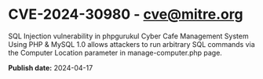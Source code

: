 # CVE-2024-30980 - cve@mitre.org

SQL Injection vulnerability in phpgurukul Cyber Cafe Management System Using PHP & MySQL 1.0 allows attackers to run arbitrary SQL commands via the Computer Location parameter in manage-computer.php page.

**Publish date:** 2024-04-17
